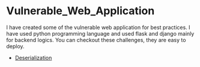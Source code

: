 # Vulnerable_Web_Application

I have created some of the vulnerable web application for best practices. I have used python programming language and used flask and django mainly for backend logics. You can checkout these challenges, they are easy to deploy.

* [Deserialization](https://github.com/SpiderSec101/Vulnerable_Web_Application/tree/main/Dserialization)
